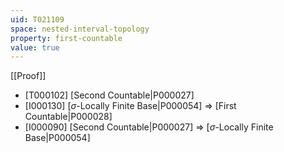 ```yaml
---
uid: T021109
space: nested-interval-topology
property: first-countable
value: true
---
```

[[Proof]]

* [T000102] [Second Countable|P000027]
* [I000130] [$\sigma$-Locally Finite Base|P000054] => [First Countable|P000028]
* [I000090] [Second Countable|P000027] => [$\sigma$-Locally Finite Base|P000054]

